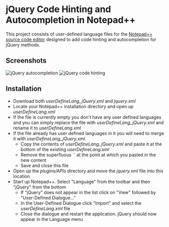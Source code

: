 <h1>jQuery Code Hinting and Autocompletion in Notepad++</h1>

This project consists of user-defined language files for the <a href="http://notepad-plus-plus.org/" target="_blank">Notepad++ source code editor</a> designed to add code hinting and autocompletion for jQuery methods.

<h2>Screenshots</h2>

<img src="http://www.jamesallardice.com/assets/images/posts/notepadplusplusjquery1.jpg" alt="jQuery autocompletion" />
<img src="http://www.jamesallardice.com/assets/images/posts/notepadplusplusjquery2.jpg" alt="jQuery code hinting" />

<h2>Installation</h2>

<ul>
<li>Download both <em>userDefineLang_jQuery.xml</em> and <em>jquery.xml</em></li>
<li>Locate your Notepad++ installation directory and open up <em>userDefineLang.xml</em></li>
<li>If the file is currently empty you don't have any user defined languages and you can simply replace the file with <em>userDefineLang_jQuery.xml</em> and rename it to <em>userDefineLang.xml</em></li>
<li>If the file already has user defined languages in it you will need to merge it with <em>userDefineLang_jQuery.xml</em>.
<ul>
<li>Copy the contents of <em>userDefineLang_jQuery.xml</em> and paste it at the bottom of the existing <em>userDefineLang.xml</em></li>
<li>Remove the superfluous `</NotepadPlus><NotepadPlus>` at the point at which you pasted in the new content</li>
<li>Save and close this file</li>
</ul>
</li>
<li>Open up the <em>plugins/APIs</em> directory and move the <em>jquery.xml</em> file into this location</li>
<li>Start up Notepad++. Select "Language" from the toolbar and then "jQuery" from the bottom
<ul>
<li>If "jQuery" does not appear in the list click on "View" followed by "User-Defined Dialogue..."</li>
<li>In the User-Defined Dialogue click "Import" and select the <em>userDefineLang.xml</em> file</li>
<li>Close the dialogue and restart the application. jQuery should now appear in the Language menu</li>
</ul>
</li>